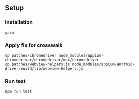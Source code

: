 ## Setup

### Installation
```
yarn
```

### Apply fix for crosswalk
```
cp patches/chromedriver node_modules/appium-chromedriver/chromedriver/mac/chromedriver
cp patches/webview-helpers.js node_modules/appium-android-driver/build/lib/webview-helpers.js
```

### Run test
```
npm run test
```